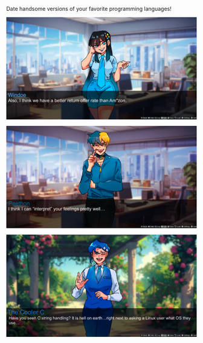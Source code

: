 Date handsome versions of your favorite programming languages!

 ![background_image](assets/ui1.jpg)

 ![background_image](assets/ui2.jpg)

 ![background_image](assets/ui3.jpg)
